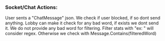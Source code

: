 ### Socket/Chat Actions:

User sents a "ChatMessage" json.
We check if user blocked, if so dont send anything.
Lobby can make it check for any bad word, if exists we dont send it.
We do not provide any bad word for filtering.
Filter stats with "ex: " will consider regex.
Otherwise we check with Message.Contains(filteredWord)